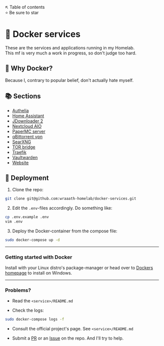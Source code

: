 ↖️ Table of contents \
⭐ Be sure to star

# 🐳 Docker services
These are the services and applications running in my Homelab. \
This mf is very much a work in progress, so don't judge too hard.

## 💢 Why Docker?
Because I, contrary to popular belief, don't actually hate myself.

## 📚 Sections
* [Authelia](authelia/)
* [Home Assistant](homeassistant/)
* [JDownloader 2](jdownloader/)
* [Nextcloud AIO](nextcloud-aio/)
* [PaperMC server](papermc-server/)
* [qBittorrent vpn](qbittorrent-vpn/)
* [SearXNG](searxng/)
* [TOR bridge](tor-bridge/)
* [Traefik](traefik/)
* [Vaultwarden](vaultwarden/)
* [Website](website/)

## 🚀 Deployment
1. Clone the repo:
```bash
git clone git@github.com:wraaath-homelab/docker-services.git
```

2. Edit the `.env`-files accordingly. Do something like:
```bash
cp .env.example .env
vim .env
```

3. Deploy the Docker-container from the compose file:
```bash
sudo docker-compose up -d
```

---

### Getting started with Docker
Install with your Linux distro's package-manager or head over to [Dockers homepage](https://www.docker.com/get-started/) to install on Windows.

---

### Problems?
* Read the `<service>/README.md`

* Check the logs:
```bash
sudo docker-compose logs -f
```

* Consult the official project's page. See `<service>/README.md`

* Submit a [PR](https://github.com/wraaath-homelab/docker-services/pulls) or an [Issue](https://github.com/wraaath-homelab/docker-services/issues) on the repo. And I'll try to help.